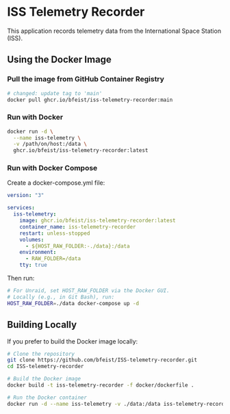 # ISS Telemetry Recorder

This application records telemetry data from the International Space Station (ISS).

## Using the Docker Image

### Pull the image from GitHub Container Registry

```bash
# changed: update tag to 'main'
docker pull ghcr.io/bfeist/iss-telemetry-recorder:main
```

### Run with Docker

```bash
docker run -d \
  --name iss-telemetry \
  -v /path/on/host:/data \
  ghcr.io/bfeist/iss-telemetry-recorder:latest
```

### Run with Docker Compose

Create a docker-compose.yml file:

```yaml
version: "3"

services:
  iss-telemetry:
    image: ghcr.io/bfeist/iss-telemetry-recorder:latest
    container_name: iss-telemetry-recorder
    restart: unless-stopped
    volumes:
      - ${HOST_RAW_FOLDER:-./data}:/data
    environment:
      - RAW_FOLDER=/data
    tty: true
```

Then run:

```bash
# For Unraid, set HOST_RAW_FOLDER via the Docker GUI.
# Locally (e.g., in Git Bash), run:
HOST_RAW_FOLDER=./data docker-compose up -d
```

## Building Locally

If you prefer to build the Docker image locally:

```bash
# Clone the repository
git clone https://github.com/bfeist/ISS-telemetry-recorder.git
cd ISS-telemetry-recorder

# Build the Docker image
docker build -t iss-telemetry-recorder -f docker/dockerfile .

# Run the Docker container
docker run -d --name iss-telemetry -v ./data:/data iss-telemetry-recorder
```
